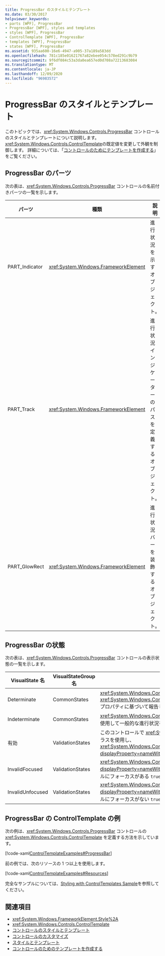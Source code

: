 ```yaml
---
title: ProgressBar のスタイルとテンプレート
ms.date: 03/30/2017
helpviewer_keywords:
- parts [WPF], ProgressBar
- ProgressBar [WPF], styles and templates
- styles [WPF], ProgressBar
- ControlTemplate [WPF], ProgressBar
- templates [WPF], ProgressBar
- states [WPF], ProgressBar
ms.assetid: 935aa600-16e6-4947-a905-37a189a583dd
ms.openlocfilehash: 781c185e01621767a82ebee054c578ed291c9b79
ms.sourcegitcommit: 9f6df084c53a3da0ea657ed0d708a72213683084
ms.translationtype: MT
ms.contentlocale: ja-JP
ms.lasthandoff: 12/09/2020
ms.locfileid: "96983572"
---
```

# <a name="progressbar-styles-and-templates"></a>ProgressBar のスタイルとテンプレート
このトピックでは、<xref:System.Windows.Controls.ProgressBar> コントロールのスタイルとテンプレートについて説明します。 <xref:System.Windows.Controls.ControlTemplate>の既定値を変更して外観を制御します。 詳細については、「[コントロールのためにテンプレートを作成する](/dotnet/desktop-wpf/themes/how-to-create-apply-template)」をご覧ください。  
  
## <a name="progressbar-parts"></a>ProgressBar のパーツ  
 次の表は、<xref:System.Windows.Controls.ProgressBar> コントロールの名前付きパーツの一覧を示します。  
  
|パーツ|種類|説明|  
|-|-|-|  
|PART_Indicator|<xref:System.Windows.FrameworkElement>|進行状況を示すオブジェクト。|  
|PART_Track|<xref:System.Windows.FrameworkElement>|進行状況インジケーターのパスを定義するオブジェクト。|  
|PART_GlowRect|<xref:System.Windows.FrameworkElement>|進行状況バーを装飾するオブジェクト。|  
  
## <a name="progressbar-states"></a>ProgressBar の状態  
 次の表は、<xref:System.Windows.Controls.ProgressBar> コントロールの表示状態の一覧を示します。  
  
|VisualState 名|VisualStateGroup 名|説明|  
|----------------------|---------------------------|-----------------|  
|Determinate|CommonStates|<xref:System.Windows.Controls.ProgressBar> で、進行状況を <xref:System.Windows.Controls.Primitives.RangeBase.Value%2A> プロパティに基づいて報告します。|  
|Indeterminate|CommonStates|<xref:System.Windows.Controls.ProgressBar> 繰り返しパターンを使用して一般的な進行状況を報告します。|  
|有効|ValidationStates|このコントロールで <xref:System.Windows.Controls.Validation> クラスを使用し、<xref:System.Windows.Controls.Validation.HasError%2A?displayProperty=nameWithType> 添付プロパティは `false` です。|  
|InvalidFocused|ValidationStates|<xref:System.Windows.Controls.Validation.HasError%2A?displayProperty=nameWithType> 添付プロパティは、コントロールにフォーカスがある `true` です。|  
|InvalidUnfocused|ValidationStates|<xref:System.Windows.Controls.Validation.HasError%2A?displayProperty=nameWithType> 添付プロパティは、コントロールにフォーカスがない `true` です。|  
  
## <a name="progressbar-controltemplate-example"></a>ProgressBar の ControlTemplate の例  
 次の例は、<xref:System.Windows.Controls.ProgressBar> コントロールの <xref:System.Windows.Controls.ControlTemplate> を定義する方法を示しています。  
  
 [!code-xaml[ControlTemplateExamples#ProgressBar](~/samples/snippets/csharp/VS_Snippets_Wpf/ControlTemplateExamples/CS/resources/progressbar.xaml#progressbar)]  
  
 前の例では、次のリソースの 1 つ以上を使用します。  
  
 [!code-xaml[ControlTemplateExamples#Resources](~/samples/snippets/csharp/VS_Snippets_Wpf/ControlTemplateExamples/CS/resources/shared.xaml#resources)]  
  
 完全なサンプルについては、[Styling with ControlTemplates Sample](https://github.com/Microsoft/WPF-Samples/tree/master/Styles%20&%20Templates/IntroToStylingAndTemplating)を参照してください。  
  
## <a name="see-also"></a>関連項目

- <xref:System.Windows.FrameworkElement.Style%2A>
- <xref:System.Windows.Controls.ControlTemplate>
- [コントロールのスタイルとテンプレート](control-styles-and-templates.md)
- [コントロールのカスタマイズ](control-customization.md)
- [スタイルとテンプレート](/dotnet/desktop-wpf/fundamentals/styles-templates-overview)
- [コントロールのためのテンプレートを作成する](/dotnet/desktop-wpf/themes/how-to-create-apply-template)
